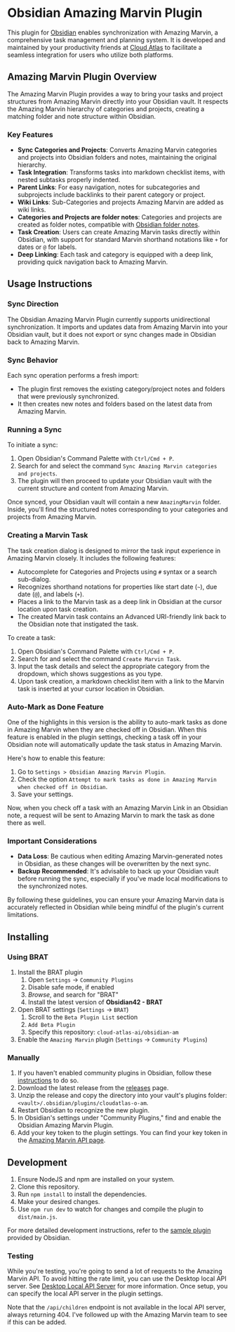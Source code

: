# Obsidian Amazing Marvin Plugin

This plugin for [Obsidian](https://obsidian.md) enables synchronization with Amazing Marvin, a comprehensive task management and planning system. It is developed and maintained by your productivity friends at [Cloud Atlas](https://www.cloud-atlas.ai/) to facilitate a seamless integration for users who utilize both platforms.

## Amazing Marvin Plugin Overview

The Amazing Marvin Plugin provides a way to bring your tasks and project structures from Amazing Marvin directly into your Obsidian vault. It respects the Amazing Marvin hierarchy of categories and projects, creating a matching folder and note structure within Obsidian.

### Key Features

- **Sync Categories and Projects**: Converts Amazing Marvin categories and projects into Obsidian folders and notes, maintaining the original hierarchy.
- **Task Integration**: Transforms tasks into markdown checklist items, with nested subtasks properly indented.
- **Parent Links**: For easy navigation, notes for subcategories and subprojects include backlinks to their parent category or project.
- **Wiki Links**: Sub-Categories and projects Amazing Marvin are added as wiki links.
- **Categories and Projects are folder notes**: Categories and projects are created as folder notes, compatible with [Obsidian folder notes](https://github.com/LostPaul/obsidian-folder-notes).
- **Task Creation**: Users can create Amazing Marvin tasks directly within Obsidian, with support for standard Marvin shorthand notations like `+` for dates or `@` for labels.
- **Deep Linking**: Each task and category is equipped with a deep link, providing quick navigation back to Amazing Marvin.

## Usage Instructions

### Sync Direction

The Obsidian Amazing Marvin Plugin currently supports unidirectional synchronization. It imports and updates data from Amazing Marvin into your Obsidian vault, but it does not export or sync changes made in Obsidian back to Amazing Marvin.

### Sync Behavior

Each sync operation performs a fresh import:

- The plugin first removes the existing category/project notes and folders that were previously synchronized.
- It then creates new notes and folders based on the latest data from Amazing Marvin.

### Running a Sync

To initiate a sync:

1. Open Obsidian's Command Palette with `Ctrl/Cmd + P`.
2. Search for and select the command `Sync Amazing Marvin categories and projects`.
3. The plugin will then proceed to update your Obsidian vault with the current structure and content from Amazing Marvin.

Once synced, your Obsidian vault will contain a new `AmazingMarvin` folder. Inside, you'll find the structured notes corresponding to your categories and projects from Amazing Marvin.

### Creating a Marvin Task

The task creation dialog is designed to mirror the task input experience in Amazing Marvin closely. It includes the following features:

- Autocomplete for Categories and Projects using `#` syntax or a search sub-dialog.
- Recognizes shorthand notations for properties like start date (`~`), due date (`@`), and labels (`+`).
- Places a link to the Marvin task as a deep link in Obsidian at the cursor location upon task creation.
- The created Marvin task contains an Advanced URI-friendly link back to the Obsidian note that instigated the task.

To create a task:

1. Open Obsidian's Command Palette with `Ctrl/Cmd + P`.
2. Search for and select the command `Create Marvin Task`.
3. Input the task details and select the appropriate category from the dropdown, which shows suggestions as you type.
4. Upon task creation, a markdown checklist item with a link to the Marvin task is inserted at your cursor location in Obsidian.

### Auto-Mark as Done Feature

One of the highlights in this version is the ability to auto-mark tasks as done in Amazing Marvin when they are checked off in Obsidian. When this feature is enabled in the plugin settings, checking a task off in your Obsidian note will automatically update the task status in Amazing Marvin.

Here's how to enable this feature:

1. Go to `Settings > Obsidian Amazing Marvin Plugin`.
2. Check the option `Attempt to mark tasks as done in Amazing Marvin when checked off in Obsidian`.
3. Save your settings.

Now, when you check off a task with an Amazing Marvin Link in an Obsidian note, a request will be sent to Amazing Marvin to mark the task as done there as well.

### Important Considerations

- **Data Loss**: Be cautious when editing Amazing Marvin-generated notes in Obsidian, as these changes will be overwritten by the next sync.
- **Backup Recommended**: It's advisable to back up your Obsidian vault before running the sync, especially if you've made local modifications to the synchronized notes.

By following these guidelines, you can ensure your Amazing Marvin data is accurately reflected in Obsidian while being mindful of the plugin's current limitations.


## Installing

### Using BRAT

1. Install the BRAT plugin
    1. Open `Settings` -> `Community Plugins`
    2. Disable safe mode, if enabled
    3. *Browse*, and search for "BRAT"
    4. Install the latest version of **Obsidian42 - BRAT**
2. Open BRAT settings (`Settings` -> `BRAT`)
    1. Scroll to the `Beta Plugin List` section
    2. `Add Beta Plugin`
    3. Specify this repository: `cloud-atlas-ai/obsidian-am`
3. Enable the `Amazing Marvin` plugin (`Settings` -> `Community Plugins`)

### Manually

1. If you haven't enabled community plugins in Obsidian, follow these [instructions](https://help.obsidian.md/Extending+Obsidian/Community+plugins#Install+a+community+plugin) to do so.
2. Download the latest release from the [releases](https://github.com/cloud-atlas-ai/obsidian-am/releases) page.
3. Unzip the release and copy the directory into your vault's plugins folder: `<vault>/.obsidian/plugins/cloudatlas-o-am`.
4. Restart Obsidian to recognize the new plugin.
5. In Obsidian's settings under "Community Plugins," find and enable the Obsidian Amazing Marvin Plugin.
6. Add your key token to the plugin settings. You can find your key token in the [Amazing Marvin API page](https://app.amazingmarvin.com/pre?api).

## Development

1. Ensure NodeJS and npm are installed on your system.
2. Clone this repository.
3. Run `npm install` to install the dependencies.
4. Make your desired changes.
5. Use `npm run dev` to watch for changes and compile the plugin to `dist/main.js`.

For more detailed development instructions, refer to the [sample plugin](https://github.com/obsidianmd/obsidian-sample-plugin) provided by Obsidian.

### Testing

While you're testing, you're going to send a lot of requests to the Amazing Marvin API. To avoid hitting the rate limit, you can use the Desktop local API server. See [Desktop Local API Server](https://help.amazingmarvin.com/en/articles/5165191-desktop-local-api-server) for more information. Once setup, you can specify the local API server in the plugin settings.

Note that the `/api/children` endpoint is not available in the local API server, always returning 404. I've followed up with the Amazing Marvin team to see if this can be added.
